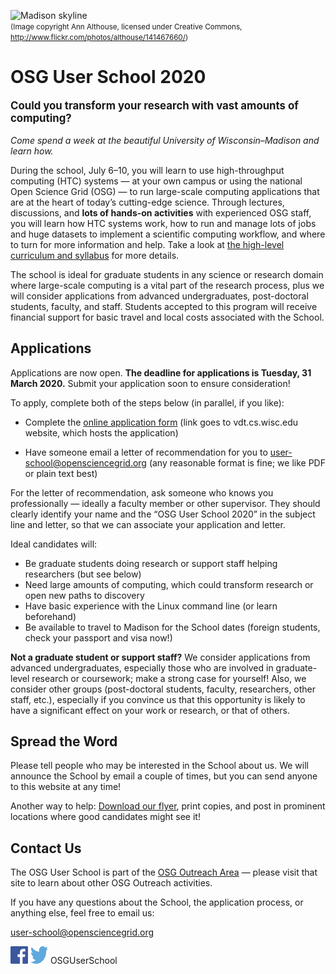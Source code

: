 ![Madison skyline](/files/madison-skyline-1.jpg)<br><span style="font-size: smaller;">(Image copyright Ann Althouse, licensed under Creative Commons, <http://www.flickr.com/photos/althouse/141467660/>)</span>

# OSG User School 2020

<p style="font-size: larger; font-weight: bold;">Could you transform your research with vast amounts of computing?</p>

*Come spend a week at the beautiful University of Wisconsin–Madison and learn how.*

During the school, July 6–10, you will learn to use high-throughput computing (HTC) systems — at your own campus or
using the national Open Science Grid (OSG) — to run large-scale computing applications that are at the heart of today’s
cutting-edge science.  Through lectures, discussions, and **lots of hands-on activities** with experienced OSG staff,
you will learn how HTC systems work, how to run and manage lots of jobs and huge datasets to implement a scientific
computing workflow, and where to turn for more information and help.  Take a look at [the high-level curriculum and
syllabus](/curriculum/overview.md) for more details.

The school is ideal for graduate students in any science or research domain where large-scale computing is a vital part
of the research process, plus we will consider applications from advanced undergraduates, post-doctoral students,
faculty, and staff.  Students accepted to this program will receive financial support for basic travel and local costs
associated with the School.

## Applications

Applications are now open.  **The deadline for applications is Tuesday, 31 March 2020.**
Submit your application soon to ensure consideration!

To apply, complete both of the steps below (in parallel, if you like):

* Complete the [online application form](https://vdt.cs.wisc.edu/osgus-2020/) (link goes to vdt.cs.wisc.edu website,
  which hosts the application)

* Have someone email a letter of recommendation for you to
  [user-school@opensciencegrid.org](mailto:user-school@opensciencegrid.org)
  (any reasonable format is fine; we like PDF or plain text best)

For the letter of recommendation, ask someone who knows you professionally&nbsp;&mdash; ideally a faculty member or
other supervisor.  They should clearly identify your name and the “OSG User School 2020” in the subject line and letter,
so that we can associate your application and letter.

Ideal candidates will:

* Be graduate students doing research or support staff helping researchers (but see below)
* Need large amounts of computing, which could transform research or open new paths to discovery
* Have basic experience with the Linux command line (or learn beforehand)
* Be available to travel to Madison for the School dates (foreign students, check your passport and visa now!)

**Not a graduate student or support staff?** We consider applications from advanced undergraduates, especially those who
are involved in graduate-level research or coursework; make a strong case for yourself!  Also, we consider other groups
(post-doctoral students, faculty, researchers, other staff, etc.), especially if you convince us that this opportunity
is likely to have a significant effect on your work or research, or that of others.

## Spread the Word

Please tell people who may be interested in the School about us.  We will announce the School by email a couple of
times, but you can send anyone to this website at any time!

Another way to help: [Download our flyer](/files/osg-user-school-2020-flyer.pdf), print copies, and post in prominent
locations where good candidates might see it!

## Contact Us

The OSG User School is part of the [OSG Outreach Area](https://opensciencegrid.org/outreach/)&nbsp;&mdash; please visit
that site to learn about other OSG Outreach activities.

If you have any questions about the School, the application process, or anything else, feel free to email us:

<user-school@opensciencegrid.org>

<a href="https://www.facebook.com/OSGUserSchool" target="_blank" style="border: 0px none black; text-decoration: none;"><img src="files/FB-f-Logo__blue_512.png" height="28" width="28" alt="Facebook logo"></a>   <a href="https://twitter.com/OSGUserSchool" target="_blank" style="border: 0px none black; text-decoration: none;"><img src="files/Twitter_logo_blue.png" style="height: 28px; width: 28px; background-color: white;" alt="Twitter logo"></a>   OSGUserSchool

